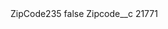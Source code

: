 <?xml version="1.0" encoding="UTF-8"?>
<CustomMetadata xmlns="http://soap.sforce.com/2006/04/metadata" xmlns:xsi="http://www.w3.org/2001/XMLSchema-instance" xmlns:xsd="http://www.w3.org/2001/XMLSchema">
    <label>ZipCode235</label>
    <protected>false</protected>
    <values>
        <field>Zipcode__c</field>
        <value xsi:type="xsd:string">21771</value>
    </values>
</CustomMetadata>
